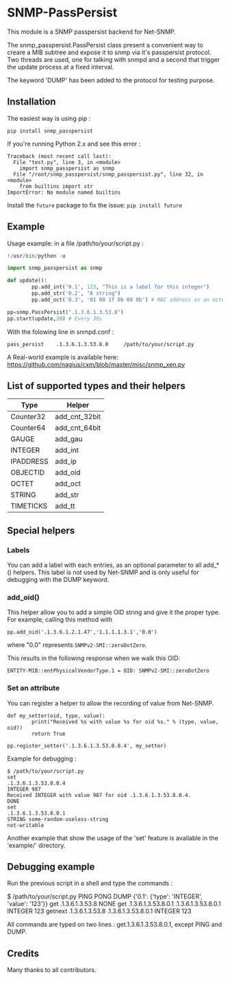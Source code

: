 # SNMP-PassPersist

This module is a SNMP passpersist backend for Net-SNMP.

The snmp_passpersist.PassPersist class present a convenient way to creare a MIB subtree and expose it to snmp via it's passpersist protocol.
Two threads are used, one for talking with snmpd and a second that trigger the update process at a fixed interval.

The keyword 'DUMP' has been added to the protocol for testing purpose.


## Installation

The easiest way is using pip : 
```
pip install snmp_passpersist
```

If you're running Python 2.x and see this error : 
```
Traceback (most recent call last):
  File "test.py", line 3, in <module>
    import snmp_passpersist as snmp
  File "/root/snmp_passpersist/snmp_passpersist.py", line 32, in <module>
    from builtins import str
ImportError: No module named builtins
```

Install the `future` package to fix the issue: `pip install future`

## Example

Usage example: in a file /path/to/your/script.py :

```python
!/usr/bin/python -u

import snmp_passpersist as snmp

def update():
        pp.add_int('0.1', 123, "This is a label for this integer")
        pp.add_str('0.2', "A string")
        pp.add_oct('0.3', '01 00 1f 0b 00 0b') # MAC address as an octet string

pp=snmp.PassPersist(".1.3.6.1.3.53.8")
pp.start(update,30) # Every 30s
```

With the folowing line in snmpd.conf :

```
pass_persist    .1.3.6.1.3.53.8.0     /path/to/your/script.py
```

A Real-world example is available here: https://github.com/nagius/cxm/blob/master/misc/snmp_xen.py

## List of supported types and their helpers

| Type | Helper |
|------|--------|
|Counter32	|add_cnt_32bit
|Counter64	|add_cnt_64bit
|GAUGE		|add_gau
|INTEGER	|add_int
|IPADDRESS	|add_ip
|OBJECTID	|add_oid
|OCTET		|add_oct
|STRING		|add_str
|TIMETICKS	|add_tt


## Special helpers

### Labels

You can add a label with each entries, as an optional parameter to all add_*() helpers. 
This label is not used by Net-SNMP and is only useful for debugging with the DUMP keyword.


### add_oid()

This helper allow you to add a simple OID string and give it the proper type.  For example, calling this method with

```
pp.add_oid('.1.3.6.1.2.1.47','1.1.1.1.3.1','0.0')
```

where "0.0" represents `SNMPv2-SMI::zeroDotZero`.

This results in the following response when we walk this OID:

`ENTITY-MIB::entPhysicalVendorType.1 = OID: SNMPv2-SMI::zeroDotZero`

### Set an attribute

You can register a helper to allow the recording of value from Net-SNMP.

```
def my_setter(oid, type, value):
        print("Received %s with value %s for oid %s." % (type, value, oid))
        return True

pp.register_setter('.1.3.6.1.3.53.8.0.4', my_setter)
```

Example for debugging : 
```
$ /path/to/your/script.py
set
.1.3.6.1.3.53.8.0.4
INTEGER 987
Received INTEGER with value 987 for oid .1.3.6.1.3.53.8.0.4.
DONE
set
.1.3.6.1.3.53.8.0.1
STRING some-random-useless-string
not-writable
```

Another example that show the usage of the 'set' feature is available in the 'example/' directory.

## Debugging example

Run the previous script in a shell and type the commands :  

$ /path/to/your/script.py
PING
PONG
DUMP
{'0.1': {'type': 'INTEGER', 'value': '123'}}
get
.1.3.6.1.3.53.8
NONE
get
.1.3.6.1.3.53.8.0.1
.1.3.6.1.3.53.8.0.1
INTEGER
123
getnext
.1.3.6.1.3.53.8
.1.3.6.1.3.53.8.0.1
INTEGER
123

All commands are typed on two lines : get<ENTER>.1.3.6.1.3.53.8.0.1<ENTER>, except PING and DUMP.

## Credits

Many thanks to all contributors.


